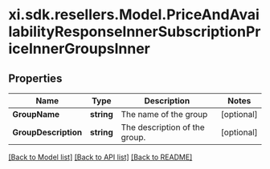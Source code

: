 # xi.sdk.resellers.Model.PriceAndAvailabilityResponseInnerSubscriptionPriceInnerGroupsInner

## Properties

Name | Type | Description | Notes
------------ | ------------- | ------------- | -------------
**GroupName** | **string** | The name of the group | [optional] 
**GroupDescription** | **string** | The description of the group. | [optional] 

[[Back to Model list]](../README.md#documentation-for-models) [[Back to API list]](../README.md#documentation-for-api-endpoints) [[Back to README]](../README.md)

